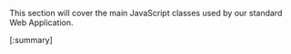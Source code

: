 
</div>

This section will cover the main JavaScript classes used by our standard Web Application.

[:summary]